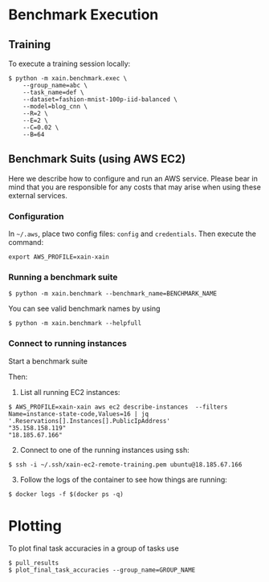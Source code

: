 # Benchmark Execution

## Training

To execute a training session locally:

```shell
$ python -m xain.benchmark.exec \
    --group_name=abc \
    --task_name=def \
    --dataset=fashion-mnist-100p-iid-balanced \
    --model=blog_cnn \
    --R=2 \
    --E=2 \
    --C=0.02 \
    --B=64
```

## Benchmark Suits (using AWS EC2)

Here we describe how to configure and run an AWS service. Please bear in mind that you are responsible for any costs that may arise when using these external services.

### Configuration

In `~/.aws`, place two config files: `config` and `credentials`. Then execute the command:

```shell
export AWS_PROFILE=xain-xain
```

### Running a benchmark suite

```shell
$ python -m xain.benchmark --benchmark_name=BENCHMARK_NAME
```

You can see valid benchmark names by using

```shell
$ python -m xain.benchmark --helpfull
```

### Connect to running instances

Start a benchmark suite

Then:

1. List all running EC2 instances:

```shell
$ AWS_PROFILE=xain-xain aws ec2 describe-instances  --filters Name=instance-state-code,Values=16 | jq '.Reservations[].Instances[].PublicIpAddress'
"35.158.158.119"
"18.185.67.166"
```

2. Connect to one of the running instances using ssh:

```shell
$ ssh -i ~/.ssh/xain-ec2-remote-training.pem ubuntu@18.185.67.166
```

3. Follow the logs of the container to see how things are running:

```shell
$ docker logs -f $(docker ps -q)
```

# Plotting

To plot final task accuracies in a group of tasks use

```shell
$ pull_results
$ plot_final_task_accuracies --group_name=GROUP_NAME
```
